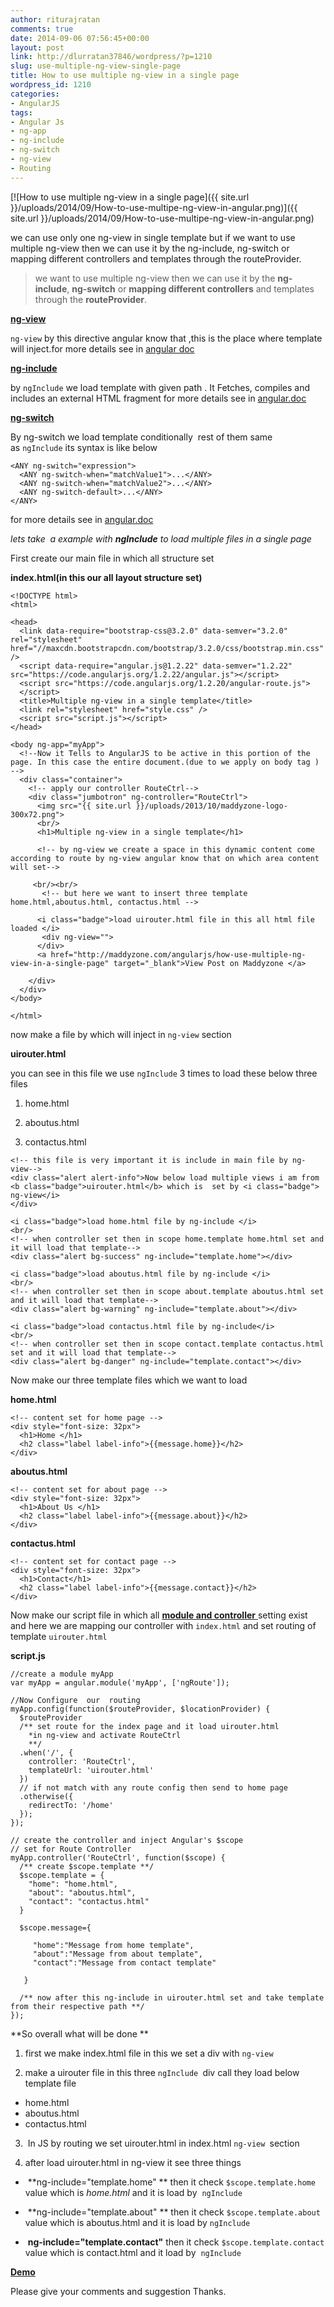 ```yaml
---
author: riturajratan
comments: true
date: 2014-09-06 07:56:45+00:00
layout: post
link: http://dlurratan37846/wordpress/?p=1210
slug: use-multiple-ng-view-single-page
title: How to use multiple ng-view in a single page
wordpress_id: 1210
categories:
- AngularJS
tags:
- Angular Js
- ng-app
- ng-include
- ng-switch
- ng-view
- Routing
---
```



[![How to use multiple ng-view in a single page]({{ site.url }}/uploads/2014/09/How-to-use-multipe-ng-view-in-angular.png)]({{ site.url }}/uploads/2014/09/How-to-use-multipe-ng-view-in-angular.png)

we can use only one ng-view in single template but if we want to use multiple ng-view then we can use it by the ng-include, ng-switch or mapping different controllers and templates through the routeProvider.


>we want to use multiple ng-view then we can use it by the **ng-include**, **ng-switch** or **mapping different controllers** and templates through the **routeProvider**.


**[ng-view](https://docs.angularjs.org/api/ngRoute/directive/ngView)**

`ng-view` by this directive angular know that ,this is the place where template will inject.for more details see in [angular doc](https://docs.angularjs.org/api/ngRoute/directive/ngView)

**[ng-include](https://docs.angularjs.org/api/ng/directive/ngInclude)**

by `ngInclude` we load template with given path . It Fetches, compiles and includes an external HTML fragment for more details see in [angular.doc](https://docs.angularjs.org/api/ng/directive/ngInclude)

**[ng-switch](https://docs.angularjs.org/api/ng/directive/ngSwitch)**

By ng-switch we load template conditionally  rest of them same as `ngInclude` its syntax is like below

    
    <ANY ng-switch="expression">
      <ANY ng-switch-when="matchValue1">...</ANY>
      <ANY ng-switch-when="matchValue2">...</ANY>
      <ANY ng-switch-default>...</ANY>
    </ANY>


for more details see in [angular.doc](https://docs.angularjs.org/api/ng/directive/ngSwitch)

_lets take  a example with **ngInclude** to load multiple files in a single page_

First create our main file in which all structure set

**index.html(in this our all layout structure set)**

    
    <!DOCTYPE html>
    <html>
    
    <head>
      <link data-require="bootstrap-css@3.2.0" data-semver="3.2.0" rel="stylesheet" href="//maxcdn.bootstrapcdn.com/bootstrap/3.2.0/css/bootstrap.min.css" />
      <script data-require="angular.js@1.2.22" data-semver="1.2.22" src="https://code.angularjs.org/1.2.22/angular.js"></script>
      <script src="https://code.angularjs.org/1.2.20/angular-route.js">
      </script>
      <title>Multiple ng-view in a single template</title>
      <link rel="stylesheet" href="style.css" />
      <script src="script.js"></script>
    </head>
    
    <body ng-app="myApp">
      <!--Now it Tells to AngularJS to be active in this portion of the page. In this case the entire document.(due to we apply on body tag ) -->
      <div class="container">
        <!-- apply our controller RouteCtrl-->
        <div class="jumbotron" ng-controller="RouteCtrl">
          <img src="{{ site.url }}/uploads/2013/10/maddyzone-logo-300x72.png">
          <br/>
          <h1>Multiple ng-view in a single template</h1>
    
          <!-- by ng-view we create a space in this dynamic content come according to route by ng-view angular know that on which area content will set-->
    
         <br/><br/>
           <!-- but here we want to insert three template home.html,aboutus.html, contactus.html -->
    
          <i class="badge">load uirouter.html file in this all html file loaded </i>
           <div ng-view="">
          </div>
          <a href="http://maddyzone.com/angularjs/how-use-multiple-ng-view-in-a-single-page" target="_blank">View Post on Maddyzone </a>
    
        </div>
      </div>
    </body>
    
    </html>
    


now make a file by which will inject in `ng-view` section

**uirouter.html**

you can see in this file we use `ngInclude` 3 times to load these below three files



	
  1. home.html

	
  2. aboutus.html

	
  3. contactus.html



    
    <!-- this file is very important it is include in main file by ng-view-->
    <div class="alert alert-info">Now below load multiple views i am from <b class="badge">uirouter.html</b> which is  set by <i class="badge"> ng-view</i> 
    </div>
    
    <i class="badge">load home.html file by ng-include </i>
    <br/>
    <!-- when controller set then in scope home.template home.html set and it will load that template-->
    <div class="alert bg-success" ng-include="template.home"></div>
    
    <i class="badge">load aboutus.html file by ng-include </i>
    <br/>
    <!-- when controller set then in scope about.template aboutus.html set and it will load that template-->
    <div class="alert bg-warning" ng-include="template.about"></div>
    
    <i class="badge">load contactus.html file by ng-include</i>
    <br/>
    <!-- when controller set then in scope contact.template contactus.html set and it will load that template-->
    <div class="alert bg-danger" ng-include="template.contact"></div>


Now make our three template files which we want to load

**home.html**

    
    <!-- content set for home page -->
    <div style="font-size: 32px">
      <h1>Home </h1>
      <h2 class="label label-info">{{message.home}}</h2>
    </div>


**aboutus.html**

    
    <!-- content set for about page -->
    <div style="font-size: 32px">
      <h1>About Us </h1>
      <h2 class="label label-info">{{message.about}}</h2>
    </div>


**contactus.html**

    
    <!-- content set for contact page -->
    <div style="font-size: 32px">
      <h1>Contact</h1>
      <h2 class="label label-info">{{message.contact}}</h2>
    </div>


Now make our script file in which all [**module and controller** ](http://maddyzone.com/angularjs/learn-complete-angularjs-5-steps-step-2-5)setting exist and here we are mapping our controller with `index.html` and set routing of template `uirouter.html`

**script.js**

    
    //create a module myApp
    var myApp = angular.module('myApp', ['ngRoute']);
    
    //Now Configure  our  routing
    myApp.config(function($routeProvider, $locationProvider) {
      $routeProvider
      /** set route for the index page and it load uirouter.html
        *in ng-view and activate RouteCtrl
        **/
      .when('/', {
        controller: 'RouteCtrl',
        templateUrl: 'uirouter.html'
      })
      // if not match with any route config then send to home page
      .otherwise({
        redirectTo: '/home'
      });
    });
    
    // create the controller and inject Angular's $scope
    // set for Route Controller
    myApp.controller('RouteCtrl', function($scope) {
      /** create $scope.template **/
      $scope.template = {
        "home": "home.html",
        "about": "aboutus.html",
        "contact": "contactus.html"
      }
      
      $scope.message={
        
         "home":"Message from home template",
         "about":"Message from about template",
         "contact":"Message from contact template"
         
       }
    
      /** now after this ng-include in uirouter.html set and take template from their respective path **/
    });


**So overall what will be done **



	
  1. first we make index.html file in this we set a div with `ng-view`

	
  2. make a uirouter file in this three `ngInclude `div call they load below template file
  * home.html
  * aboutus.html
  * contactus.html

	
  3.  In JS by routing we set uirouter.html in index.html `ng-view `section

	
  4. after load uirouter.html in ng-view it see three things

	
  *  **ng-include="template.home" **
then it check `$scope.template.home` value which is _home.html_ and it is load by  `ngInclude `

	
  *  **ng-include="template.about" **
then it check `$scope.template.about` value which is aboutus.html and it is load by `ngInclude `

	
  *  **ng-include="template.contact"**
then it check `$scope.template.contact` value which is contact.html and it load by  `ngInclude `

**[Demo](http://embed.plnkr.co/N35iu6lvmNvytX1262E8/preview)**


Please give your comments and suggestion Thanks.
